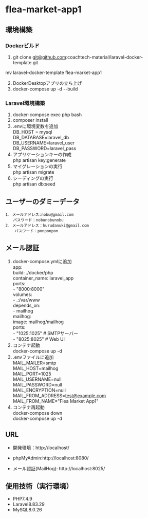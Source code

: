 # flea-market-app1  

## 環境構築  
### Dockerビルド  
1. git clone git@github.com:coachtech-material/laravel-docker-template.git  

 mv laravel-docker-template flea-market-app1  
   

2. DockerDesktopアプリの立ち上げ  
3. docker-compose up -d --build  
### Laravel環境構築  
1. docker-compose exec php bash  
2. composer install  
3. .envに環境変数を追加  
    DB_HOST = mysql  
    DB_DATABASE=laravel_db  
    DB_USERNAME=laravel_user  
    DB_PASSWORD=laravel_pass  
4. アプリケーションキーの作成  
    php artisan key:generate  
5. マイグレーションの実行  
    php artisan migrate  
6. シーディングの実行  
    php artisan db:seed  
## ユーザーのダミーデータ  
    1. メールアドレス:nobu@gmail.com  
    　　パスワード：nobunobunobu  
    2. メールアドレス：hurudanuki@gmail.com  
        パスワード：ponponpon  

##  メール認証  
1. docker-compose.ymlに追加  
    app:  
    build: ./docker/php  
    container_name: laravel_app  
    ports:  
        - "8000:8000"  
    volumes:  
        - .:/var/www  
    depends_on:  
        - mailhog  
    mailhog:  
    image: mailhog/mailhog  
    ports:  
        - "1025:1025"   # SMTPサーバー  
        - "8025:8025"   # Web UI  
2. コンテナ起動  
    docker-compose up -d  
3. .envファイルに追加  
    MAIL_MAILER=smtp  
    MAIL_HOST=mailhog  
    MAIL_PORT=1025  
    MAIL_USERNAME=null  
    MAIL_PASSWORD=null  
    MAIL_ENCRYPTION=null  
    MAIL_FROM_ADDRESS=test@example.com  
    MAIL_FROM_NAME="Flea Market App1"  
4. コンテナ再起動  
    docker-compose down  
    docker-compose up -d  




## URL
- 開発環境：http://localhost/  

- phpMyAdmin:http://localhost:8080/  

- メール認証(MailHog): http://localhost:8025/  


## 使用技術（実行環境）  
 - PHP7.4.9  
 - Laravel8.83.29  
 - MySQL8.0.26  